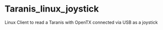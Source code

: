 # Taranis_linux_joystick
Linux Client to read a Taranis with OpenTX connected via USB as a joystick

